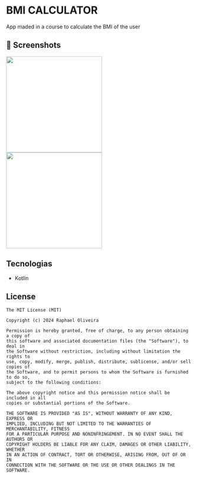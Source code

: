 # BMI CALCULATOR
App maded in a course to calculate the BMI of the user 

## :camera_flash: Screenshots
<!-- You can add more screenshots here if you like -->
<img src = "https://github.com/user-attachments/assets/f83ebf48-0e8a-407b-8cb1-d276c20c021f"
width = 260 /> <img src = "https://github.com/user-attachments/assets/123d019d-57a6-47d4-a894-eff15107dcf4"
width = 260 />

## Tecnologias
- Kotlin



## License
```
The MIT License (MIT)

Copyright (c) 2024 Raphael Oliveira

Permission is hereby granted, free of charge, to any person obtaining a copy of
this software and associated documentation files (the "Software"), to deal in
the Software without restriction, including without limitation the rights to
use, copy, modify, merge, publish, distribute, sublicense, and/or sell copies of
the Software, and to permit persons to whom the Software is furnished to do so,
subject to the following conditions:

The above copyright notice and this permission notice shall be included in all
copies or substantial portions of the Software.

THE SOFTWARE IS PROVIDED "AS IS", WITHOUT WARRANTY OF ANY KIND, EXPRESS OR
IMPLIED, INCLUDING BUT NOT LIMITED TO THE WARRANTIES OF MERCHANTABILITY, FITNESS
FOR A PARTICULAR PURPOSE AND NONINFRINGEMENT. IN NO EVENT SHALL THE AUTHORS OR
COPYRIGHT HOLDERS BE LIABLE FOR ANY CLAIM, DAMAGES OR OTHER LIABILITY, WHETHER
IN AN ACTION OF CONTRACT, TORT OR OTHERWISE, ARISING FROM, OUT OF OR IN
CONNECTION WITH THE SOFTWARE OR THE USE OR OTHER DEALINGS IN THE SOFTWARE.
```
